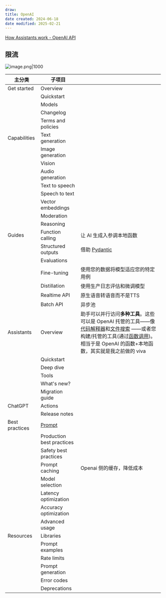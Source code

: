 ```yaml
---
draw:
title: OpenAI
date created: 2024-06-18
date modified: 2025-02-21
---
```



<!-- more -->

[How Assistants work - OpenAI API](https://platform.openai.com/docs/assistants/how-it-works)

## 限流

![image.png|1000](https://imagehosting4picgo.oss-cn-beijing.aliyuncs.com/imagehosting/fix-dir%2Fpicgo%2Fpicgo-clipboard-images%2F2024%2F10%2F27%2F04-27-30-a4b9a2b46b404be9adbfdd83d2876a2f-202410270427685-ad1693.png)

| 主分类            | 子项目                       |                                                                                                                                                                                                                                                                                                                                   |
| -------------- | ------------------------- | --------------------------------------------------------------------------------------------------------------------------------------------------------------------------------------------------------------------------------------------------------------------------------------------------------------------------------- |
| Get started    | Overview                  |                                                                                                                                                                                                                                                                                                                                   |
|                | Quickstart                |                                                                                                                                                                                                                                                                                                                                   |
|                | Models                    |                                                                                                                                                                                                                                                                                                                                   |
|                | Changelog                 |                                                                                                                                                                                                                                                                                                                                   |
|                | Terms and policies        |                                                                                                                                                                                                                                                                                                                                   |
| Capabilities   | Text generation           |                                                                                                                                                                                                                                                                                                                                   |
|                | Image generation          |                                                                                                                                                                                                                                                                                                                                   |
|                | Vision                    |                                                                                                                                                                                                                                                                                                                                   |
|                | Audio generation          |                                                                                                                                                                                                                                                                                                                                   |
|                | Text to speech            |                                                                                                                                                                                                                                                                                                                                   |
|                | Speech to text            |                                                                                                                                                                                                                                                                                                                                   |
|                | Vector embeddings         |                                                                                                                                                                                                                                                                                                                                   |
|                | Moderation                |                                                                                                                                                                                                                                                                                                                                   |
|                | Reasoning                 |                                                                                                                                                                                                                                                                                                                                   |
| Guides         | Function calling          | 让 AI 生成入参调本地函数                                                                                                                                                                                                                                                                                                                    |
|                | Structured outputs        | 借助 [Pydantic](Pydantic.md)                                                                                                                                                                                                                                                                                                                   |
|                | Evaluations               |                                                                                                                                                                                                                                                                                                                                   |
|                | Fine-tuning               | 使用您的数据将模型适应您的特定用例                                                                                                                                                                                                                                                                                                                 |
|                | Distillation              | 使用生产日志评估和微调模型                                                                                                                                                                                                                                                                                                                     |
|                | Realtime API              | 原生语音转语音而不是TTS                                                                                                                                                                                                                                                                                                                     |
|                | Batch API                 | 异步池                                                                                                                                                                                                                                                                                                                               |
| Assistants     | Overview                  | 助手可以并行访问**多种工具**。这些可以是 OpenAI 托管的工具——像[代码解释器](https://platform.openai.com/docs/assistants/tools/code-interpreter)和[文件搜索](https://platform.openai.com/docs/assistants/tools/file-search) ——或者您构建/托管的工具(通过[函数调用](https://platform.openai.com/docs/assistants/tools/function-calling))。相当于是 OpenAI 的函数+本地函数，其实就是我之前做的 viva |
|                | Quickstart                |                                                                                                                                                                                                                                                                                                                                   |
|                | Deep dive                 |                                                                                                                                                                                                                                                                                                                                   |
|                | Tools                     |                                                                                                                                                                                                                                                                                                                                   |
|                | What's new?               |                                                                                                                                                                                                                                                                                                                                   |
|                | Migration guide           |                                                                                                                                                                                                                                                                                                                                   |
| ChatGPT        | Actions                   |                                                                                                                                                                                                                                                                                                                                   |
|                | Release notes             |                                                                                                                                                                                                                                                                                                                                   |
| Best practices | [Prompt](Prompt.md)                 |                                                                                                                                                                                                                                                                                                                                   |
|                | Production best practices |                                                                                                                                                                                                                                                                                                                                   |
|                | Safety best practices     |                                                                                                                                                                                                                                                                                                                                   |
|                | Prompt caching            | Openai 侧的缓存，降低成本                                                                                                                                                                                                                                                                                                                  |
|                | Model selection           |                                                                                                                                                                                                                                                                                                                                   |
|                | Latency optimization      |                                                                                                                                                                                                                                                                                                                                   |
|                | Accuracy optimization     |                                                                                                                                                                                                                                                                                                                                   |
|                | Advanced usage            |                                                                                                                                                                                                                                                                                                                                   |
| Resources      | Libraries                 |                                                                                                                                                                                                                                                                                                                                   |
|                | Prompt examples           |                                                                                                                                                                                                                                                                                                                                   |
|                | Rate limits               |                                                                                                                                                                                                                                                                                                                                   |
|                | Prompt generation         |                                                                                                                                                                                                                                                                                                                                   |
|                | Error codes               |                                                                                                                                                                                                                                                                                                                                   |
|                | Deprecations              |                                                                                                                                                                                                                                                                                                                                   |
